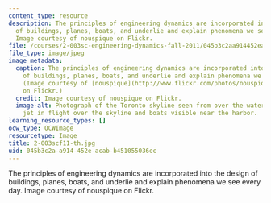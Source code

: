 ```yaml
---
content_type: resource
description: The principles of engineering dynamics are incorporated into the design
  of buildings, planes, boats, and underlie and explain phenomena we see every day.
  Image courtesy of nouspique on Flickr.
file: /courses/2-003sc-engineering-dynamics-fall-2011/045b3c2aa914452eacabb451055036ec_2-003scf11-th.jpg
file_type: image/jpeg
image_metadata:
  caption: The principles of engineering dynamics are incorporated into the design
    of buildings, planes, boats, and underlie and explain phenomena we see every day.
    (Image courtesy of [nouspique](http://www.flickr.com/photos/nouspique/5012353631/)
    on Flickr.)
  credit: Image courtesy of nouspique on Flickr.
  image-alt: Photograph of the Toronto skyline seen from over the water, with a commercial
    jet in flight over the skyline and boats visible near the harbor.
learning_resource_types: []
ocw_type: OCWImage
resourcetype: Image
title: 2-003scf11-th.jpg
uid: 045b3c2a-a914-452e-acab-b451055036ec
---
```

The principles of engineering dynamics are incorporated into the design of buildings, planes, boats, and underlie and explain phenomena we see every day. Image courtesy of nouspique on Flickr.

